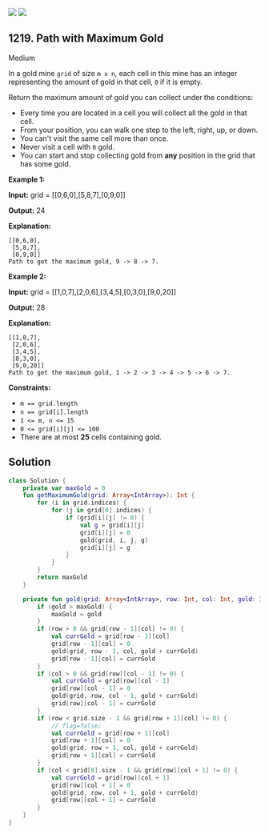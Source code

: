 [![](https://img.shields.io/github/stars/javadev/LeetCode-in-Kotlin?label=Stars&style=flat-square)](https://github.com/javadev/LeetCode-in-Kotlin)
[![](https://img.shields.io/github/forks/javadev/LeetCode-in-Kotlin?label=Fork%20me%20on%20GitHub%20&style=flat-square)](https://github.com/javadev/LeetCode-in-Kotlin/fork)

## 1219\. Path with Maximum Gold

Medium

In a gold mine `grid` of size `m x n`, each cell in this mine has an integer representing the amount of gold in that cell, `0` if it is empty.

Return the maximum amount of gold you can collect under the conditions:

*   Every time you are located in a cell you will collect all the gold in that cell.
*   From your position, you can walk one step to the left, right, up, or down.
*   You can't visit the same cell more than once.
*   Never visit a cell with `0` gold.
*   You can start and stop collecting gold from **any** position in the grid that has some gold.

**Example 1:**

**Input:** grid = \[\[0,6,0],[5,8,7],[0,9,0]]

**Output:** 24

**Explanation:** 
    
    [[0,6,0], 
     [5,8,7], 
     [0,9,0]] 
    Path to get the maximum gold, 9 -> 8 -> 7.

**Example 2:**

**Input:** grid = \[\[1,0,7],[2,0,6],[3,4,5],[0,3,0],[9,0,20]]

**Output:** 28

**Explanation:** 

    [[1,0,7], 
     [2,0,6], 
     [3,4,5], 
     [0,3,0], 
     [9,0,20]] 
    Path to get the maximum gold, 1 -> 2 -> 3 -> 4 -> 5 -> 6 -> 7.

**Constraints:**

*   `m == grid.length`
*   `n == grid[i].length`
*   `1 <= m, n <= 15`
*   `0 <= grid[i][j] <= 100`
*   There are at most **25** cells containing gold.

## Solution

```kotlin
class Solution {
    private var maxGold = 0
    fun getMaximumGold(grid: Array<IntArray>): Int {
        for (i in grid.indices) {
            for (j in grid[0].indices) {
                if (grid[i][j] != 0) {
                    val g = grid[i][j]
                    grid[i][j] = 0
                    gold(grid, i, j, g)
                    grid[i][j] = g
                }
            }
        }
        return maxGold
    }

    private fun gold(grid: Array<IntArray>, row: Int, col: Int, gold: Int) {
        if (gold > maxGold) {
            maxGold = gold
        }
        if (row > 0 && grid[row - 1][col] != 0) {
            val currGold = grid[row - 1][col]
            grid[row - 1][col] = 0
            gold(grid, row - 1, col, gold + currGold)
            grid[row - 1][col] = currGold
        }
        if (col > 0 && grid[row][col - 1] != 0) {
            val currGold = grid[row][col - 1]
            grid[row][col - 1] = 0
            gold(grid, row, col - 1, gold + currGold)
            grid[row][col - 1] = currGold
        }
        if (row < grid.size - 1 && grid[row + 1][col] != 0) {
            // flag=false;
            val currGold = grid[row + 1][col]
            grid[row + 1][col] = 0
            gold(grid, row + 1, col, gold + currGold)
            grid[row + 1][col] = currGold
        }
        if (col < grid[0].size - 1 && grid[row][col + 1] != 0) {
            val currGold = grid[row][col + 1]
            grid[row][col + 1] = 0
            gold(grid, row, col + 1, gold + currGold)
            grid[row][col + 1] = currGold
        }
    }
}
```